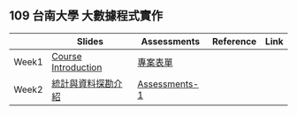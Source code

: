## 109 台南大學 大數據程式實作


|       | Slides                                                                                                    | Assessments                                          | Reference | Link |
|-------|-----------------------------------------------------------------------------------------------------------|------------------------------------------------------|-----------|------|
| Week1 | [Course Introduction](https://drive.google.com/file/d/1RU9SWfQpJdhE9DQT2tuAkHSouLsmWMYh/view?usp=sharing) |[專案表單](https://forms.gle/vvowjgu8LAhmFqSe6)                                                       |           |      |
| Week2 | [統計與資料探勘介紹](https://drive.google.com/file/d/16Bwtq0gxpDNd5KNrS_MqdwC9SsdRAczI/view?usp=sharing)   | [Assessments-1](https://github.com/109nutn/data) |           |      |
 
